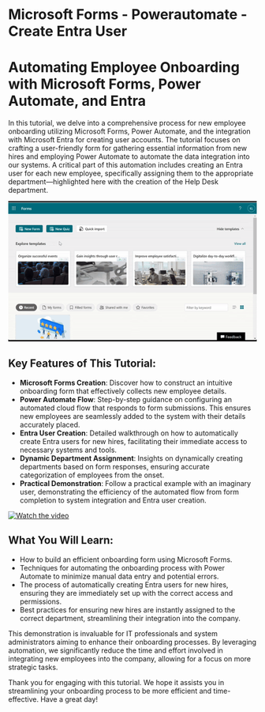 # Microsoft Forms - Powerautomate - Create Entra User
# Automating Employee Onboarding with Microsoft Forms, Power Automate, and Entra

In this tutorial, we delve into a comprehensive process for new employee onboarding utilizing Microsoft Forms, Power Automate, and the integration with Microsoft Entra for creating user accounts. The tutorial focuses on crafting a user-friendly form for gathering essential information from new hires and employing Power Automate to automate the data integration into our systems. A critical part of this automation includes creating an Entra user for each new employee, specifically assigning them to the appropriate department—highlighted here with the creation of the Help Desk department.

![Microsoft Forms Demonstration](https://github.com/KLavallais/KLavallais/blob/main/images/Microsoft%20Forms%20Demonstration.gif)

## Key Features of This Tutorial:
- **Microsoft Forms Creation**: Discover how to construct an intuitive onboarding form that effectively collects new employee details.
- **Power Automate Flow**: Step-by-step guidance on configuring an automated cloud flow that responds to form submissions. This ensures new employees are seamlessly added to the system with their details accurately placed.
- **Entra User Creation**: Detailed walkthrough on how to automatically create Entra users for new hires, facilitating their immediate access to necessary systems and tools.
- **Dynamic Department Assignment**: Insights on dynamically creating departments based on form responses, ensuring accurate categorization of employees from the onset.
- **Practical Demonstration**: Follow a practical example with an imaginary user, demonstrating the efficiency of the automated flow from form completion to system integration and Entra user creation.


[![Watch the video](http://img.youtube.com/vi/T4gSNeDf2aM/0.jpg)](http://www.youtube.com/watch?v=rJ65RJhq0jQ)

## What You Will Learn:
- How to build an efficient onboarding form using Microsoft Forms.
- Techniques for automating the onboarding process with Power Automate to minimize manual data entry and potential errors.
- The process of automatically creating Entra users for new hires, ensuring they are immediately set up with the correct access and permissions.
- Best practices for ensuring new hires are instantly assigned to the correct department, streamlining their integration into the company.

This demonstration is invaluable for IT professionals and system administrators aiming to enhance their onboarding processes. By leveraging automation, we significantly reduce the time and effort involved in integrating new employees into the company, allowing for a focus on more strategic tasks.

Thank you for engaging with this tutorial. We hope it assists you in streamlining your onboarding process to be more efficient and time-effective. Have a great day!

